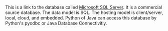 This is a link to the database called [Microsoft SQL Server](https://www.microsoft.com/en-us/sql-server). It is a commercial source database. The data model is SQL. The hosting model is client/server, local, cloud, and embedded. Python of Java can access this database by Python's pyodbc or Java Database Connectivitiy.


